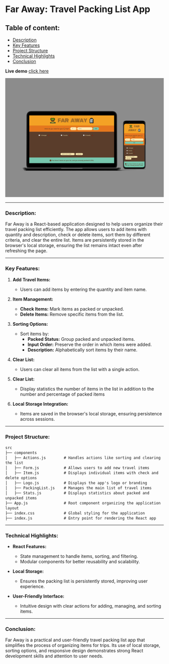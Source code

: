 # **Far Away: Travel Packing List App**

## **Table of content:**

-   [Description](#description)
-   [Key Features](#key-features)
-   [Project Structure](#project-structure)
-   [Technical Highlights](#technical-highlights)
-   [Conclusion](#conclusion)

**Live demo** [click here](https://far-away-packing-list-app.netlify.app/)

![alt text](src/assets/overview.jpg)

---

### **Description:**

Far Away is a React-based application designed to help users organize their travel packing list efficiently. The app allows users to add items with quantity and description, check or delete items, sort them by different criteria, and clear the entire list. Items are persistently stored in the browser's local storage, ensuring the list remains intact even after refreshing the page.

---

### **Key Features:**

1. **Add Travel Items:**

    - Users can add items by entering the quantity and item name.

2. **Item Management:**

    - **Check Items:** Mark items as packed or unpacked.
    - **Delete Items:** Remove specific items from the list.

3. **Sorting Options:**

    - Sort items by:
        - **Packed Status:** Group packed and unpacked items.
        - **Input Order:** Preserve the order in which items were added.
        - **Description:** Alphabetically sort items by their name.

4. **Clear List:**

    - Users can clear all items from the list with a single action.

5. **Clear List:**

    - Display statistics the number of items in the list in addition to the number and percentage of packed items

6. **Local Storage Integration:**
    - Items are saved in the browser's local storage, ensuring persistence across sessions.

---

### **Project Structure:**

```
src
├── components
│   ├── Actions.js        # Handles actions like sorting and clearing the list
│   ├── Form.js           # Allows users to add new travel items
│   ├── Item.js           # Displays individual items with check and delete options
│   ├── Logo.js           # Displays the app's logo or branding
│   ├── PackingList.js    # Manages the main list of travel items
│   ├── Stats.js          # Displays statistics about packed and unpacked items
├── App.js                # Root component organizing the application layout
├── index.css             # Global styling for the application
├── index.js              # Entry point for rendering the React app
```

---

### **Technical Highlights:**

-   **React Features:**

    -   State management to handle items, sorting, and filtering.
    -   Modular components for better reusability and scalability.

-   **Local Storage:**

    -   Ensures the packing list is persistently stored, improving user experience.

-   **User-Friendly Interface:**
    -   Intuitive design with clear actions for adding, managing, and sorting items.

---

### **Conclusion:**

Far Away is a practical and user-friendly travel packing list app that simplifies the process of organizing items for trips. Its use of local storage, sorting options, and responsive design demonstrates strong React development skills and attention to user needs.
